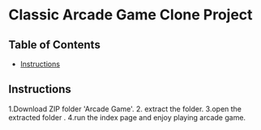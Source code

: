 # Classic Arcade Game Clone Project

## Table of Contents

- [Instructions](#instructions)

## Instructions
1.Download ZIP folder 'Arcade Game'.
2. extract the folder.
3.open the extracted folder .
4.run the index page and enjoy playing arcade game.


